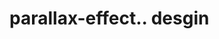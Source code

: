 # parallax-effect.. desgin                                                                                                                                                                                                                                                                                                                                                                                                                                                                                                                                                         
